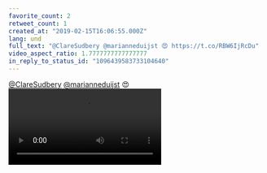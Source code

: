 ```yaml
---
favorite_count: 2
retweet_count: 1
created_at: "2019-02-15T16:06:55.000Z"
lang: und
full_text: "@ClareSudbery @marianneduijst 😍 https://t.co/RBW6IjRcDu"
video_aspect_ratio: 1.7777777777777777
in_reply_to_status_id: "1096439583733104640"
---
```


[@ClareSudbery](https://twitter.com/ClareSudbery)
[@marianneduijst](https://twitter.com/marianneduijst) 😍
![Embedded Video](https://twitter-media-coderbyheart.s3.eu-north-1.amazonaws.com/1096440729046519809-DzdXBodX0AA565h.mp4)
